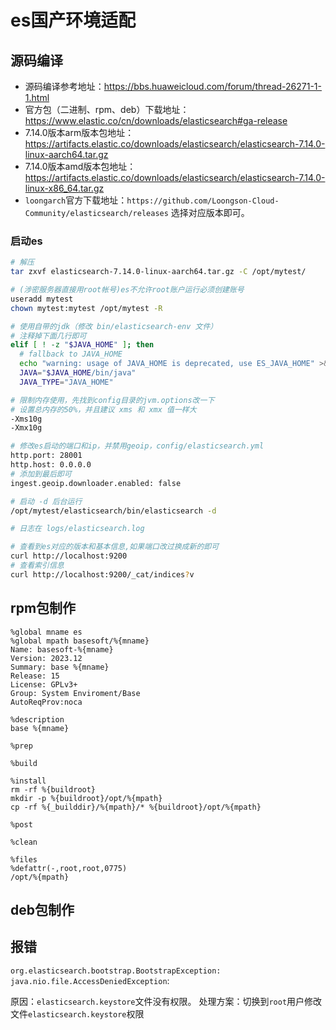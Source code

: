# es国产环境适配

## 源码编译

* 源码编译参考地址：https://bbs.huaweicloud.com/forum/thread-26271-1-1.html
* 官方包（二进制、rpm、deb）下载地址：https://www.elastic.co/cn/downloads/elasticsearch#ga-release
* 7.14.0版本arm版本包地址：https://artifacts.elastic.co/downloads/elasticsearch/elasticsearch-7.14.0-linux-aarch64.tar.gz
* 7.14.0版本amd版本包地址：https://artifacts.elastic.co/downloads/elasticsearch/elasticsearch-7.14.0-linux-x86_64.tar.gz
* `loongarch`官方下载地址：`https://github.com/Loongson-Cloud-Community/elasticsearch/releases` 选择对应版本即可。

### 启动es

```bash
# 解压
tar zxvf elasticsearch-7.14.0-linux-aarch64.tar.gz -C /opt/mytest/

# (涉密服务器直接用root帐号)es不允许root账户运行必须创建账号
useradd mytest
chown mytest:mytest /opt/mytest -R

# 使用自带的jdk（修改 bin/elasticsearch-env 文件）
# 注释掉下面几行即可
elif [ ! -z "$JAVA_HOME" ]; then
  # fallback to JAVA_HOME
  echo "warning: usage of JAVA_HOME is deprecated, use ES_JAVA_HOME" >&2
  JAVA="$JAVA_HOME/bin/java"
  JAVA_TYPE="JAVA_HOME"

# 限制内存使用，先找到config目录的jvm.options改一下
# 设置总内存的50%，并且建议 xms 和 xmx 值一样大
-Xms10g
-Xmx10g

# 修改es启动的端口和ip，并禁用geoip，config/elasticsearch.yml
http.port: 28001
http.host: 0.0.0.0
# 添加到最后即可
ingest.geoip.downloader.enabled: false

# 启动 -d 后台运行
/opt/mytest/elasticsearch/bin/elasticsearch -d

# 日志在 logs/elasticsearch.log

# 查看到es对应的版本和基本信息,如果端口改过换成新的即可
curl http://localhost:9200
# 查看索引信息
curl http://localhost:9200/_cat/indices?v 
```

## rpm包制作

```spec
%global mname es
%global mpath basesoft/%{mname}
Name: basesoft-%{mname}
Version: 2023.12
Summary: base %{mname}
Release: 15
License: GPLv3+
Group: System Enviroment/Base
AutoReqProv:noca

%description
base %{mname}

%prep

%build

%install
rm -rf %{buildroot}
mkdir -p %{buildroot}/opt/%{mpath}
cp -rf %{_builddir}/%{mpath}/* %{buildroot}/opt/%{mpath}

%post

%clean

%files
%defattr(-,root,root,0775)
/opt/%{mpath}
```

## deb包制作

## 报错

`org.elasticsearch.bootstrap.BootstrapException: java.nio.file.AccessDeniedException`:

原因：`elasticsearch.keystore`文件没有权限。
处理方案：切换到`root`用户修改文件`elasticsearch.keystore`权限